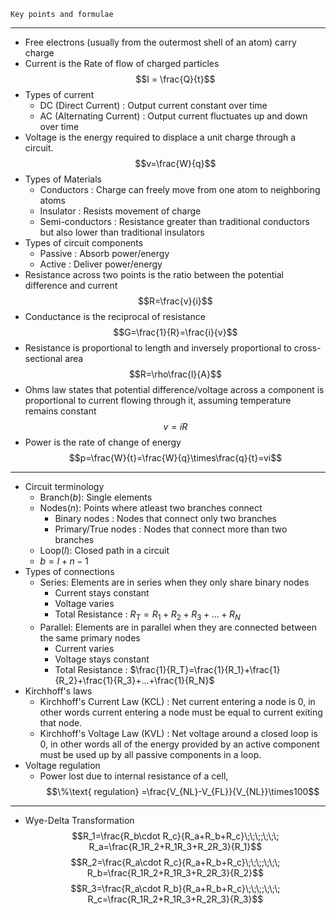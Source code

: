 `Key points and formulae`

---

- Free electrons (usually from the outermost shell of an atom) carry charge
- Current is the Rate of flow of charged particles $$I = \frac{Q}{t}$$
- Types of current
	- DC (Direct Current) : Output current constant over time
	- AC (Alternating Current) : Output current fluctuates up and down over time
- Voltage is the energy required to displace a unit charge through a circuit.
 $$v=\frac{W}{q}$$
- Types of Materials 
	- Conductors : Charge can freely move from one atom to neighboring atoms
	- Insulator : Resists movement of charge
	- Semi-conductors : Resistance greater than traditional conductors but also lower than traditional insulators 
- Types of circuit components
	- Passive : Absorb power/energy
	- Active : Deliver power/energy
- Resistance across two points is the ratio between the potential difference and current$$R=\frac{v}{i}$$
- Conductance is the reciprocal of resistance$$G=\frac{1}{R}=\frac{i}{v}$$
- Resistance is proportional to length and inversely proportional to cross-sectional area$$R=\rho\frac{l}{A}$$
- Ohms law states that potential difference/voltage across a component is proportional to current flowing through it, assuming temperature remains constant$$v=iR$$
- Power is the rate of change of energy$$p=\frac{W}{t}=\frac{W}{q}\times\frac{q}{t}=vi$$
---

- Circuit terminology
	- Branch$(b)$: Single elements
	- Nodes$(n)$: Points where atleast two branches connect
		- Binary nodes : Nodes that connect only two branches
		- Primary/True nodes : Nodes that connect more than two branches
	- Loop$(l)$: Closed path in a circuit
	- $b=l+n-1$
- Types of connections
	- Series: Elements are in series when they only share binary nodes
		- Current stays constant 
		- Voltage varies
		- Total Resistance : $R_T = R_1 + R_2 + R_3+ ... +R_N$
	- Parallel: Elements are in parallel when they are connected between the same primary nodes
		- Current varies
		- Voltage stays constant
		- Total Resistance : $\frac{1}{R_T}=\frac{1}{R_1}+\frac{1}{R_2}+\frac{1}{R_3}+...+\frac{1}{R_N}$
- Kirchhoff's laws
	- Kirchhoff's Current Law (KCL) : Net current entering a node is $0$, in other words current entering a node must be equal to current exiting that node.
	- Kirchhoff's Voltage Law (KVL) : Net voltage around a closed loop is 0, in other words all of the energy provided by an active component must be used up by all passive components in a loop.  
- Voltage regulation
	- Power lost due to internal resistance of a cell,$$\%\text{ regulation} =\frac{V_{NL}-V_{FL}}{V_{NL}}\times100$$
$$$$
---
- Wye-Delta Transformation
$$R_1=\frac{R_b\cdot R_c}{R_a+R_b+R_c}\;\;\;;\;\;\; R_a=\frac{R_1R_2+R_1R_3+R_2R_3}{R_1}$$
$$R_2=\frac{R_a\cdot R_c}{R_a+R_b+R_c}\;\;\;;\;\;\; R_b=\frac{R_1R_2+R_1R_3+R_2R_3}{R_2}$$
$$R_3=\frac{R_a\cdot R_b}{R_a+R_b+R_c}\;\;\;;\;\;\; R_c=\frac{R_1R_2+R_1R_3+R_2R_3}{R_3}$$
